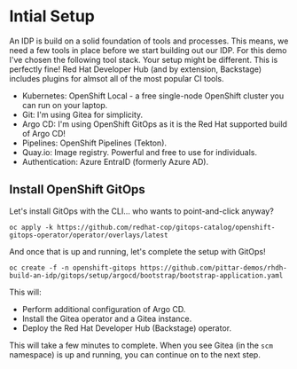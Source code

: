 # Intial Setup

An IDP is build on a solid foundation of tools and processes.  This means, we need a few tools in place before we start building out our IDP.  For this demo I've chosen the following tool stack.  Your setup might be different.  This is perfectly fine!  Red Hat Developer Hub (and by extension, Backstage) includes plugins for almsot all of the most popular CI tools.

* Kubernetes:  OpenShift Local - a free single-node OpenShift cluster you can run on your laptop.
* Git:  I'm using Gitea for simplicity.  
* Argo CD: I'm using OpenShift GitOps as it is the Red Hat supported build of Argo CD!
* Pipelines: OpenShift Pipelines (Tekton).
* Quay.io: Image registry.  Powerful and free to use for individuals.
* Authentication: Azure EntraID (formerly Azure AD).

## Install OpenShift GitOps

Let's install GitOps with the CLI... who wants to point-and-click anyway?

```
oc apply -k https://github.com/redhat-cop/gitops-catalog/openshift-gitops-operator/operator/overlays/latest
```

And once that is up and running, let's complete the setup with GitOps!

```
oc create -f -n openshift-gitops https://github.com/pittar-demos/rhdh-build-an-idp/gitops/setup/argocd/bootstrap/bootstrap-application.yaml
```

This will:
* Perform additional configuration of Argo CD.
* Install the Gitea operator and a Gitea instance.
* Deploy the Red Hat Developer Hub (Backstage) operator.

This will take a few minutes to complete.  When you see Gitea (in the `scm` namespace) is up and running, you can continue on to the next step.